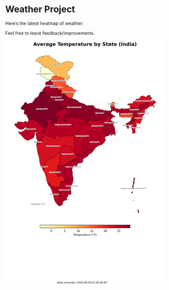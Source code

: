 # Weather Project

Here’s the latest heatmap of weather:

Feel free to leave feedback/improvements.

![India Heatmap](docs/assets/india_heatmap.png?v=D9918E)
